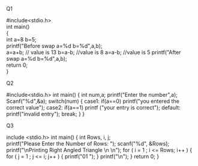 Q1

#include<stdio.h>  
 int main()    
{    
int a=8 b=5;      
printf("Before swap a=%d b=%d",a,b);      
a=a+b;  // value is 13 
b=a-b; //value is 8
a=a-b; //value is 5
printf("After swap a=%d b=%d",a,b);    
return 0;  
}   
 

Q2

#include<stdio.h>
int main()
{
int num,a;
printf("Enter the number",a);
Scanf("%d",&a);
switch(num)
{
case1:
if(a==0)
printf("you entered the correct value");
case2:
if(a==1)
printf ("your entry is correct");
default:
printf("invalid entry");
break;
}
}



Q3


include <stdio.h>
int main() 
{
  int Rows, i, j;	
  printf("Please Enter the Number of Rows:  ");
  scanf("%d", &Rows);	
  printf("\nPrinting Right Angled Triangle \n \n");
  for ( i = 1 ; i <= Rows; i++ ) 
  {
 for ( j = 1 ; j <= i; j++ ) 
  {
  printf("01 ");
 }
 printf("\n");
}
return 0;
}
